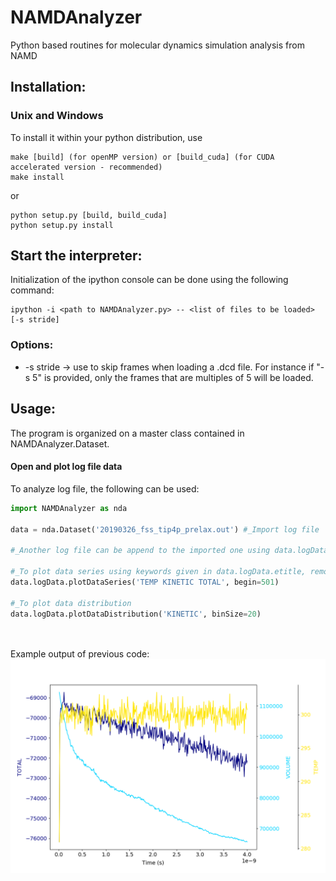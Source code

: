 # NAMDAnalyzer
Python based routines for molecular dynamics simulation analysis from NAMD


## Installation:

### Unix and Windows
To install it within your python distribution, use 

    make [build] (for openMP version) or [build_cuda] (for CUDA accelerated version - recommended) 
    make install

or
    
    python setup.py [build, build_cuda]
    python setup.py install


## Start the interpreter:
Initialization of the ipython console can be done using the following command:

    ipython -i <path to NAMDAnalyzer.py> -- <list of files to be loaded> [-s stride]

### Options: 

- -s stride -> use to skip frames when loading a .dcd file. For instance if "-s 5" is provided, 
only the frames that are multiples of 5 will be loaded.

## Usage:
The program is organized on a master class contained in NAMDAnalyzer.Dataset.

#### Open and plot log file data
To analyze log file, the following can be used:

``` python
import NAMDAnalyzer as nda

data = nda.Dataset('20190326_fss_tip4p_prelax.out') #_Import log file

#_Another log file can be append to the imported one using data.logData.appendLOG() method  

#_To plot data series using keywords given in data.logData.etitle, removing first 500 frames of minimization
data.logData.plotDataSeries('TEMP KINETIC TOTAL', begin=501)

#_To plot data distribution
data.logData.plotDataDistribution('KINETIC', binSize=20)




```

Example output of previous code:
![log_dataSeries](/doc/fig/log_dataSeries.png)

